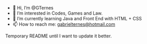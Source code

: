 - 👋 Hi, I’m @GTernes
- 👀 I’m interested in Codes, Games and Law.
- 🌱 I’m currently learning Java and Front End with HTML + CSS
- 📫 How to reach me: gabrielternes@hotmail.com

Temporary README until I want to update it better.

<!---
GTernes/GTernes is a ✨ special ✨ repository because its `README.md` (this file) appears on your GitHub profile.
You can click the Preview link to take a look at your changes.
--->
